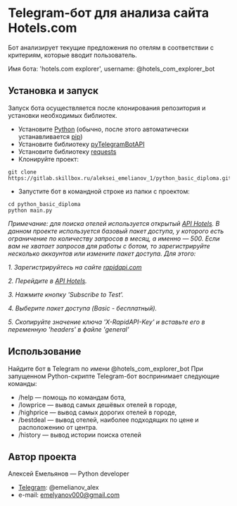 # Telegram-бот для анализа сайта Hotels.com
Бот анализирует текущие предложения по отелям в соответствии с критериям,
которые вводит пользователь.

Имя бота: 'hotels.com explorer', username: @hotels_com_explorer_bot

## Установка и запуск
Запуск бота осуществляется после клонирования репозитория и установки необходимых библиотек.

- Установите [Python](https://www.python.org/downloads/)
  (обычно, после этого автоматически устанавливается [pip](https://pip.pypa.io/en/stable/installation/))
- Установите библиотеку [pyTelegramBotAPI](https://pypi.org/project/pyTelegramBotAPI/0.3.0/)
- Установите библиотеку [requests](https://pypi.org/project/requests/)
- Клонируйте проект:
```
git clone https://gitlab.skillbox.ru/aleksei_emelianov_1/python_basic_diploma.git
```
- Запустите бот в командной строке из папки с проектом:
```
cd python_basic_diploma
python main.py
```
*Примечание: для поиска отелей используется открытый [API Hotels](https://rapidapi.com/apidojo/api/hotels4/). 
В данном проекте используется базовый пакет доступа, у которого есть ограничение по
количеству запросов в месяц, а именно — 500. Если вам не хватает запросов для работы с ботом,
то зарегистрируйте несколько аккаунтов или измените пакет доступа. Для этого:*

*1. Зарегистрируйтесь на сайте [rapidapi.com](rapidapi.com)*

*2. Перейдите в [API Hotels](https://rapidapi.com/apidojo/api/hotels4/).*

*3. Нажмите кнопку 'Subscribe to Test'.*

*4. Выберите пакет доступа (Basic - бесплатный).*

*5. Скопируйте значение ключа 'X-RapidAPI-Key' и вставьте его в переменную 'headers' в файле 'general'*

## Использование
Найдите бот в Telegram по имени @hotels_com_explorer_bot
При запущенном Python-скрипте Telegram-бот воспринимает следующие команды:
- /help — помощь по командам бота,
- /lowprice — вывод самых дешёвых отелей в городе,
- /highprice — вывод самых дорогих отелей в городе,
- /bestdeal — вывод отелей, наиболее подходящих по цене и расположению от
центра.
- /history — вывод истории поиска отелей

## Автор проекта
Алексей Емельянов — Python developer
- [Telegram](https://web.telegram.org/k/): @emelianov_alex
- e-mail: emelyanov000@gmail.com